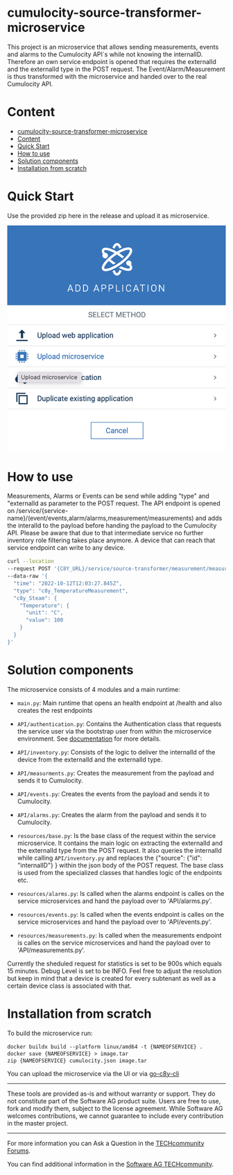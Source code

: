 # cumulocity-source-transformer-microservice


This project is an microservice that allows sending measurements, events and alarms to the Cumulocity API´s while not knowing the internalID. Therefore an own service endpoint is opened that requires the externalId and the externalId type in the POST request. The Event/Alarm/Measurement is thus transformed with the microservice and handed over to the real Cumulocity API.

# Content
- [cumulocity-source-transformer-microservice](#cumulocity-source-transformer-microservice)
- [Content](#content)
- [Quick Start](#quick-start)
- [How to use](#how-to-use)
- [Solution components](#solution-components)
- [Installation from scratch](#installation-from-scratch)

# Quick Start
Use the provided zip here in the release and upload it as microservice.

![Upload](/pics/upload.png)

# How to use

Measurements, Alarms or Events can be send while adding "type" and "externalId as parameter to the POST request.
The API endpoint is opened on /service/{service-name}/(event/events,alarm/alarms,measurement/measurements) and adds the interalId to the payload before handing the payload to the Cumulocity API.
Please be aware that due to that intermediate service no further inventory role filtering takes place anymore. A device that can reach that service endpoint can write to any device.

```bash
curl --location 
--request POST '{C8Y_URL}/service/source-transformer/measurement/measurements?type=c8y_Serial&externalId=mbay-test' \
--data-raw '{
  "time": "2022-10-12T12:03:27.845Z",
  "type": "c8y_TemperatureMeasurement",
  "c8y_Steam": {
    "Temperature": {
      "unit": "C",
      "value": 100
    }
  }
}'
```

# Solution components

The microservice consists of 4 modules and a main runtime:
* `main.py`: Main runtime that opens an health endpoint at /health and also creates the rest endpoints
* `API/authentication.py`: Contains the Authentication class that requests the service user via the bootstrap user from within the microservice environment. See [documentation](https://cumulocity.com/guides/microservice-sdk/concept/#microservice-bootstrap) for more details.
* `API/inventory.py`: Consists of the logic to deliver the internalId of the device from the externalId and the externalId type.
* `API/measurments.py`: Creates the measurement from the payload and sends it to Cumulocity.
* `API/events.py`: Creates the events from the payload and sends it to Cumulocity.
* `API/alarms.py`: Creates the alarm from the payload and sends it to Cumulocity.

* `resources/base.py`: Is the base class of the request within the service microservice. It contains the main logic on extracting the externalId and the externalId type from the POST request. It also queries the internalId while calling `API/inventory.py` and replaces the {"source": {"id": "internalID"} } within the json body of the POST request. The base class is used from the specialized classes that handles logic of the endpoints etc.
* `resources/alarms.py`: Is called when the alarms endpoint is calles on the service microservices and hand the payload over to 'API/alarms.py'.
* `resources/events.py`: Is called when the events endpoint is calles on the service microservices and hand the payload over to 'API/events.py'.
* `resources/measurements.py`: Is called when the measurements endpoint is calles on the service microservices and hand the payload over to 'API/measurements.py'.

Currently the sheduled request for statistics is set to be 900s which equals 15 minutes. Debug Level is set to be INFO. Feel free to adjust the resolution but keep in mind that a device is created for every subtenant as well as a certain device class is associated with that.

# Installation from scratch

To build the microservice run:
```
docker buildx build --platform linux/amd64 -t {NAMEOFSERVICE} .
docker save {NAMEOFSERVICE} > image.tar
zip {NAMEOFSERVICE} cumulocity.json image.tar
```

You can upload the microservice via the UI or via [go-c8y-cli](https://github.com/reubenmiller/go-c8y-cli)


------------------------------

These tools are provided as-is and without warranty or support. They do not constitute part of the Software AG product suite. Users are free to use, fork and modify them, subject to the license agreement. While Software AG welcomes contributions, we cannot guarantee to include every contribution in the master project.
_____________________
For more information you can Ask a Question in the [TECHcommunity Forums](http://tech.forums.softwareag.com/techjforum/forums/list.page?product=cumulocity).

You can find additional information in the [Software AG TECHcommunity](http://techcommunity.softwareag.com/home/-/product/name/cumulocity).